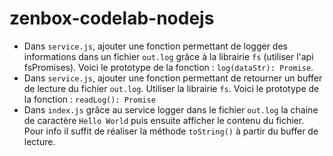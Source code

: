 # zenbox-codelab-nodejs

* Dans `service.js`, ajouter une fonction permettant de logger des informations dans un fichier `out.log` grâce à la librairie `fs` (utiliser l'api fsPromises). Voici le prototype de la fonction : `log(dataStr): Promise`.
* Dans `service.js`, ajouter une fonction permettant de retourner un buffer de lecture du fichier `out.log`. Utiliser la librairie `fs`. Voici le prototype de la fonction : `readLog(): Promise`
* Dans `index.js` grâce au service logger dans le fichier `out.log` la chaine de caractère `Hello World` puis ensuite afficher le contenu du fichier. Pour info il suffit de réaliser la méthode `toString()` à partir du buffer de lecture.
